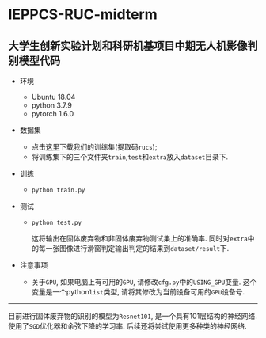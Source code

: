 # IEPPCS-RUC-midterm

## 大学生创新实验计划和科研机基项目中期无人机影像判别模型代码

* 环境

  * Ubuntu 18.04
  * python 3.7.9
  * pytorch 1.6.0

* 数据集

  * 点击[这里](https://pan.baidu.com/s/14Y1lkGotPS04x7upHmM3Xg)下载我们的训练集(提取码`rucs`);
  * 将训练集下的三个文件夹`train`,`test`和`extra`放入`dataset`目录下.

* 训练

  * ```python
    python train.py
    ```

* 测试

  * ```
    python test.py
    ```
    
    这将输出在固体废弃物和非固体废弃物测试集上的准确率. 同时对`extra`中的每一张图像进行滑窗判定输出判定的结果到`dataset/result`下.
  
* 注意事项

  * 关于`GPU`, 如果电脑上有可用的`GPU`, 请修改`cfg.py`中的`USING_GPU`变量. 这个变量是一个python`list`类型, 请将其修改为当前设备可用的`GPU`设备号.

------

目前进行固体废弃物的识别的模型为`Resnet101`,  是一个具有101层结构的神经网络. 使用了`SGD`优化器和余弦下降的学习率. 后续还将尝试使用更多种类的神经网络.